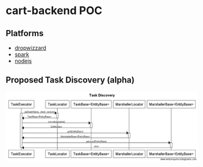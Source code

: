 # cart-backend POC

## Platforms
* [dropwizzard](dropwizzard/cart-backend/README.md)
* [spark](spark/cart-backend/README.md)
* [nodejs](node/cart-backend/README.md)

## Proposed Task Discovery (alpha)

![Task Discovery](doc/task_discovery_sequence_diagram_draft1.png)